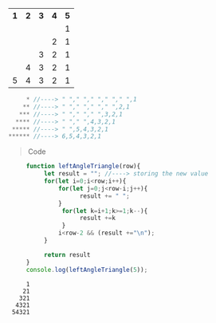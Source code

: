 <table>
<tr>
<th>1</th> 
<th>2</th>
<th>3</th>
<th>4</th>
<th>5</th>
</tr>
<tr>
<td> </td>
<td> </td>
<td> </td>
<td> </td>
<td>1</td>
</tr>
<tr>
<td> </td>
<td> </td>
<td> </td>
<td> 2</td>
<td>1</td>

</tr>
<tr>
<td> </td>
<td> </td>
<td> 3</td>
<td> 2</td>
<td>1</td>
</tr>
<tr>
<td> </td>
<td> 4</td>
<td> 3</td>
<td> 2</td>
<td>1</td>
</tr>
<tr>
<td> 5</td>
<td> 4</td>
<td> 3</td>
<td> 2</td>
<td>1</td>
</tr>
</table>

```js
     * //----> " "," "," "," "," ",1
    ** //----> " "," "," "," ",2,1
   *** //----> " "," "," ",3,2,1
  **** //----> " "," ",4,3,2,1
 ***** //----> " ",5,4,3,2,1
****** //----> 6,5,4,3,2,1 
```
> Code
```js
     function leftAngleTriangle(row){
          let result = ""; //----> storing the new value
          for(let i=0;i<row;i++){
              for(let j=0;j<row-i;j++){
                    result += " ";
              }
               for(let k=i+1;k>=1;k--){
                    result +=k
               }
              i<row-2 && (result +="\n");
          }

          return result
     }
     console.log(leftAngleTriangle(5));
```

```
     1
    21
   321
  4321
 54321




```
